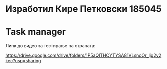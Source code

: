 # Изработил Кире Петковски 185045

# Task manager

Линк до видео за тестирање на страната:

https://drive.google.com/drive/folders/1P5aQITHCYTYSA81VLsnoOr_ljg2v2kec?usp=sharing
